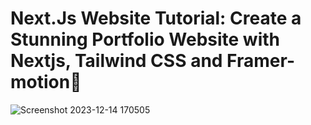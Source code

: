 # Next.Js Website Tutorial: Create a Stunning Portfolio Website with Nextjs, Tailwind CSS and Framer-motion🌟

![Screenshot 2023-12-14 170505](https://github.com/TruongTanNghia/Build-My-Profile-NextJs/assets/92427686/7391213c-44e1-406a-bf6e-50683c0b12e1)
 
